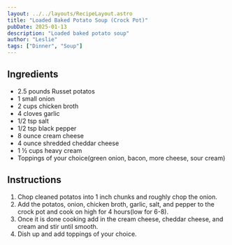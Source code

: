 ```yaml
---
layout: ../../layouts/RecipeLayout.astro
title: "Loaded Baked Potato Soup (Crock Pot)"
pubDate: 2025-01-13
description: "Loaded baked potato soup"
author: "Leslie"
tags: ["Dinner", "Soup"]
---
```


<h2 class='text-2xl py-4'>Ingredients</h2>
<ul class='list-disc ms-4 ps-4 py-2'>
    <li>2.5 pounds Russet potatos</li>
    <li>1 small onion</li>
    <li>2 cups chicken broth</li>
    <li>4 cloves garlic</li>
    <li>1/2 tsp salt</li>
    <li>1/2 tsp black pepper</li>
    <li>8 ounce cream cheese</li>
    <li>4 ounce shredded cheddar cheese</li>
    <li>1 ½ cups heavy cream</li>
    <li>Toppings of your choice(green onion, bacon, more cheese, sour cream)</li>
</ul>
<h2 class='text-2xl py-4'>Instructions</h2>
<ol class='list-decimal ms-4 ps-4 py-2'>
    <li>Chop cleaned potatos into 1 inch chunks and roughly chop the onion.</li>
    <li>Add the potatos, onion, chicken broth, garlic, salt, and pepper to the crock pot and cook on high for 4 hours(low for 6-8).</li>
    <li>Once it is done cooking add in the cream cheese, cheddar cheese, and cream and stir until smooth.</li>
    <li>Dish up and add toppings of your choice.</li>
</ol>
